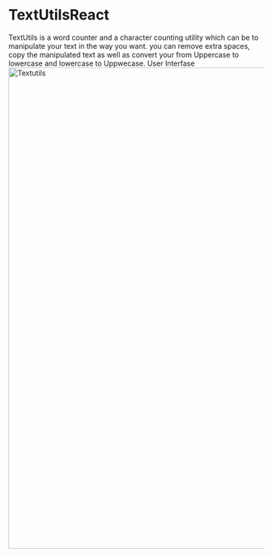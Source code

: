 # TextUtilsReact
TextUtils is a word counter and a character counting utility which can be to manipulate your text in the way you want. you can remove extra spaces, copy the manipulated text as well as convert your from Uppercase to lowercase and lowercase to Uppwecase. 
User Interfase
<img width="948" alt="Textutils" src="https://user-images.githubusercontent.com/107386826/192729187-ec19bd0c-56ba-4a2d-8c4c-a552e199fb88.png">

